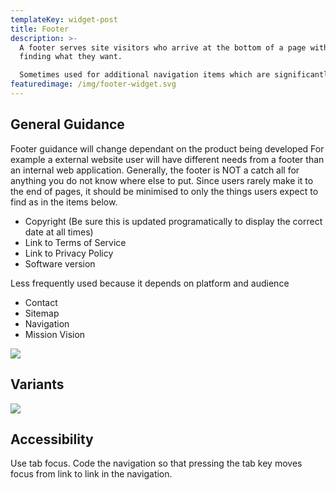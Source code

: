 ```yaml
---
templateKey: widget-post
title: Footer
description: >-
  A footer serves site visitors who arrive at the bottom of a page without
  finding what they want.

  Sometimes used for additional navigation items which are significantly less important global items but yet need to be there (i.e. terms of service or privacy policies).
featuredimage: /img/footer-widget.svg
---
```

## **General Guidance**

Footer guidance will change dependant on the product being developed For example a external website user will have different needs from a footer than an internal web application. Generally, the footer is NOT a catch all for anything you do not know where else to put. Since users rarely make it to the end of pages, it should be minimised to only the things users expect to find as in the items below.

* Copyright (Be sure this is updated programatically to display the correct date at all times)
* Link to Terms of Service
* Link to Privacy Policy
* Software version

Less frequently used because it depends on platform and audience

* Contact
* Sitemap
* Navigation
* Mission Vision



![](/img/footer-base.png)



## **V﻿ariants**

![](/img/footer-variant.png)

## **A﻿ccessibility**

Use tab focus. Code the navigation so that pressing the tab key moves focus from link to link in the navigation.